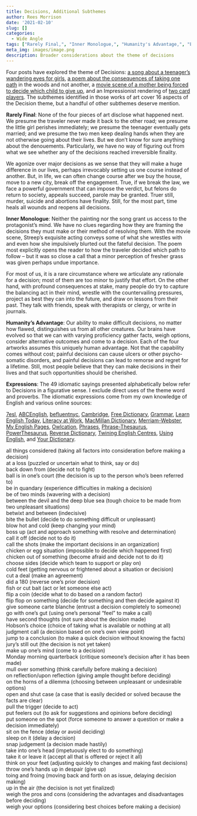 ```yaml
---
title: Decisions, Additional Subthemes
author: Rees Morrison
date: '2021-02-10'
slug: []
categories:
  - Wide Angle
tags: ["Rarely Final,", "Inner Monologue,", "Humanity's Advantage,", "Expressions",]
meta_img: images/image.png
description: Broader considerations about the theme of decisions
---
```


Four posts have explored the theme of Decisions: [a song about a teenager’s wandering eyes for girls](https://themesfromart.com/blog/2021-02-08-decisions-from-do-you-believe-in-magic-a-song-by-the-lovin-spoonful/decisionsmagicspoonful/), [a poem about the consequences of taking one path](https://themesfromart.com/blog/2021-02-08-decisions-from-the-road-not-taken-a-poem-by-robert-frost/decisionsroadfrost/) in the woods and not another, a [movie scene of a mother being forced to decide which child to give up](https://themesfromart.com/blog/2021-02-08-decisions-sophie-s-choice-with-meryl-streep/decisionssophies/), and an Impressionist rendering of [two card players](https://themesfromart.com/blog/2021-02-08-decisions-the-card-players-a-painting-by-paul-cezanne/decisionscardplayerscezanne/). The subthemes identified in those works of art cover 16 aspects of the Decision theme, but a handful of other subthemes deserve mention. 

<!--more-->

**Rarely Final**:  None of the four pieces of art disclose what happened next.  We presume the traveler never made it back to the other road; we presume the little girl perishes immediately; we presume the teenager eventually gets married; and we presume the two men keep dealing hands when they are not otherwise going about their lives.  But we don’t know for sure anything about the denouements.  Particularly, we have no way of figuring out from what we see whether any of the decisions reached irreversible finality.

We agonize over major decisions as we sense that they will make a huge difference in our lives, perhaps irrevocably setting us one course instead of another.  But, in life, we can often change course after we buy the house, move to a new city, break off the engagement.  True, if we break the law, we face a powerful government that can impose the verdict, but felons do return to society, appeals succeed, parole may be granted.  Truer still, murder, suicide and abortions have finality.  Still, for the most part, time heals all wounds and reopens all decisions.

**Inner Monologue**:  Neither the painting nor the song grant us access to the protagonist’s mind. We have no clues regarding how they are framing the decisions they must make or their method of resolving them. With the movie scene, Streep’s exquisite acting conveys some of what she wrestles with and even how she impulsively blurted out the fateful decision. The poem most explicitly opens the reader to how the traveler decided which path to follow – but it was so close a call that a minor perception of fresher grass was given perhaps undue importance. 

For most of us, it is a rare circumstance where we articulate any rationale for a decision; most of them are too minor to justify that effort. On the other hand, with profound consequences at stake, many people do try to capture the balancing act in their mind, wrestle with the countervailing pressures, project as best they can into the future, and draw on lessons from their past.  They talk with friends, speak with therapists or clergy, or write in journals.

**Humanity’s Advantage**:  Our ability to make difficult decisions, no matter how flawed, distinguishes us from all other creatures.  Our brains have evolved so that we can with varying proficiency gather facts, weigh options, consider alternative outcomes and come to a decision.  Each of the four artworks assumes this uniquely human advantage.  Not that the capability comes without cost; painful decisions can cause ulcers or other psycho-somatic disorders, and painful decisions can lead to remorse and regret for a lifetime.  Still, most people believe that they can make decisions in their lives and that such opportunities should be cherished.

**Expressions**: The 49 idiomatic sayings presented alphabetically below refer to Decisions in a
figurative sense. I exclude direct uses of the theme word and proverbs. The idiomatic expressions come from my own knowledge of English and various online sources:  

[7esl](https://7esl.com/), [ABCEnglish](https://www.abcenglish.nl/), [befluentnyc](https://befluentnyc.tumblr.com/post/), [Cambridge](Https://dictionary.cambridge.org/topics/), [Free Dictionary](https://idioms.thefreedictionary.com/), [Grammar](https://grammar.yourdictionary.com/),  [Learn English Today](https://www.learn-english-today.com/idioms/idiom-categories/), [Literacy at Work](https://www.literacyatwork.net/), [MacMillan Dictionary](https://www.macmillandictionary.com/dictionary/british/),  [Merriam-Webster](https://www.merriam-webster.com/), [My English Pages](https://www.myenglishpages.com/), [Owlcation]( https://owlcation.com/), 
[Phrases](https://www.phrases.com/psearch/), [Phrase-Thesaurus](https://www.phrases.org.uk/phrase-thesaurus/related/), [PowerThesaurus](https://www.powerthesaurus.org/), [Reverse Dictionary](https://reversedictionary.org/wordsfor/), [Twining English Centres](https://www.twinenglishcentres.com/blog/), [Using English](https://www.usingenglish.com/reference/idioms/cat/), and [Your Dictionary](https://www.yourdictionary.com/).

all things considered (taking all factors into consideration before making a decision)  
at a loss (puzzled or uncertain what to think, say or do)  
back down from (decide not to fight)  
ball is in one’s court (the decision is up to the person who’s been referred to)  
be in quandary (experience difficulties in making a decision)  
be of two minds (wavering with a decision)  
between the devil and the deep blue sea (tough choice to be made from two unpleasant situations)  
betwixt and between (indecisive)  
bite the bullet (decide to do something difficult or unpleasant)  
blow hot and cold (keep changing your mind)  
boss up (act and approach something with resolve and determination)  
call it off (decide not to do it)  
call the shots (make the important decisions in an organization)  
chicken or egg situation (impossible to decide which happened first)  
chicken out of something (become afraid and decide not to do it)  
choose sides (decide which team to support or play on)  
cold feet (getting nervous or frightened about a situation or decision)  
cut a deal (make an agreement)  
did a 180 (reverse one’s prior decision)  
fish or cut bait (act or let someone else act)  
flip a coin (decide what to do based on a random factor)  
flip flop on something (decide for something and then decide against it)  
give someone carte blanche (entrust a decision completely to someone)  
go with one’s gut (using one’s personal “feel” to make a call)  
have second thoughts (not sure about the decision made)  
Hobson’s choice (choice of taking what is available or nothing at all)  
judgment call (a decision based on one’s own view point)  
jump to a conclusion (to make a quick decision without knowing the facts)  
jury’s still out (the decision is not yet taken)  
make up one’s mind (come to a decision)  
Monday morning quarterback (critique someone’s decision after it has been made)  
mull over something (think carefully before making a decision)  
on reflection/upon reflection (giving ample thought before deciding)  
on the horns of a dilemma (choosing between unpleasant or undesirable options)  
open and shut case (a case that is easily decided or solved because the facts are clear)  
pull the trigger (decide to act)  
put feelers out (to ask for suggestions and opinions before deciding)  
put someone on the spot (force someone to answer a question or make a decision immediately)  
sit on the fence (delay or avoid deciding)  
sleep on it (delay a decision)  
snap judgement (a decision made hastily)  
take into one’s head (impetuously elect to do something)  
take it or leave it (accept all that is offered or reject it all)  
think on your feet (adjusting quickly to changes and making fast decisions)  
throw one’s hands up in despair (give up)  
toing and froing (moving back and forth on as issue, delaying decision making)  
up in the air (the decision is not yet finalized)  
weigh the pros and cons (considering the advantages and disadvantages before deciding)  
weigh your options (considering best choices before making a decision)  
